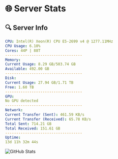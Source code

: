 # 🌐 Server Stats
## 🔍 Server Info
```yaml
CPU: Intel(R) Xeon(R) CPU E5-2699 v4 @ 1277.11MHz
CPU Usage: 6.10%
Cores: 44P | 88T
-----------------------------------
Memory:
Current Usage: 8.29 GB/503.74 GB
Available: 492.00 GB
-----------------------------------
Disk:
Current Usage: 27.94 GB/1.71 TB
Free: 1.60 TB
-----------------------------------
GPU:
No GPU detected
-----------------------------------
Network:
Current Transfer (Sent): 461.59 KB/s
Current Transfer (Received): 65.78 KB/s
Total Sent: 714.21 GB
Total Received: 151.61 GB
-----------------------------------
Uptime:
13d 11h 32m 44s
```
![GitHub Stats](https://img.shields.io/badge/Updated-2025-05-03_04:41:32-blue)